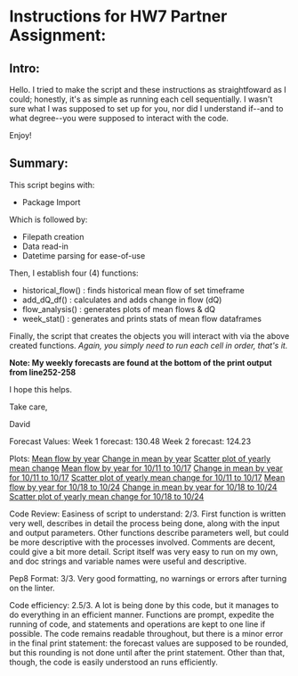 # Instructions for HW7 Partner Assignment:

## Intro:
Hello. I tried to make the script and these instructions as straightfoward as I could; honestly, it's as simple as running each cell sequentially. I wasn't sure what I was supposed to set up for you, nor did I understand if--and to what degree--you were supposed to interact with the code.

Enjoy!

## Summary:
This script begins with:
- Package Import

Which is followed by:
- Filepath creation
- Data read-in
- Datetime parsing for ease-of-use

Then, I establish four (4) functions:
- historical_flow() : finds historical mean flow of set timeframe
- add_dQ_df() : calculates and adds change in flow (dQ)
- flow_analysis() : generates plots of mean flows & dQ
- week_stat() : generates and prints stats of mean flow dataframes

Finally, the script that creates the objects you will interact with via the above created functions. *Again, you simply need to run each cell in order, that's it.*

**Note: My weekly forecasts are found at the bottom of the print output from line252-258**

I hope this helps.

Take care,

David

Forecast Values:
Week 1 forecast: 130.48
Week 2 forecast: 124.23

Plots:
[Mean flow by year](../data/yearly_means.png)
[Change in mean by year](../data/yearly_delta.png)
[Scatter plot of yearly mean change](../data/delta_scatter.png)
[Mean flow by year for 10/11 to 10/17](../data/yearly_mean_wk1.png)
[Change in mean by year for 10/11 to 10/17](../data/yearly_delta_wk1.png)
[Scatter plot of yearly mean change for 10/11 to 10/17](../data/delta_scatter_wk1.png)
[Mean flow by year for 10/18 to 10/24](../data/yearly_mean_wk2.png)
[Change in mean by year for 10/18 to 10/24](../data/yearly_delta_wk2.png)
[Scatter plot of yearly mean change for 10/18 to 10/24](../data/delta_scatter_wk2.png)

Code Review:
Easiness of script to understand: 2/3.  First function is written very well, describes in detail the process being done, along with the input and output parameters.  Other functions describe parameters well, but could be more descriptive with the processes involved.  Comments are decent, could give a bit more detail.  Script itself was very easy to run on my own, and doc strings and variable names were useful and descriptive.

Pep8 Format: 3/3.  Very good formatting, no warnings or errors after turning on the linter.

Code efficiency: 2.5/3.  A lot is being done by this code, but it manages to do everything in an efficient manner.  Functions are prompt, expedite the running of code, and statements and operations are kept to one line if possible.  The code remains readable throughout, but there is a minor error in the final print statement: the forecast values are supposed to be rounded, but this rounding is not done until after the print statement.  Other than that, though, the code is easily understood an runs efficiently.
